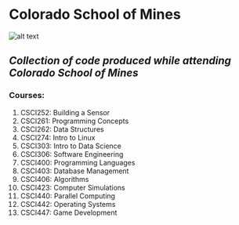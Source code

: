 # Colorado School of Mines 
![alt text](https://2nw91d3tlfon31ahm02yqp2t-wpengine.netdna-ssl.com/wp-content/uploads/2016/11/CSM-Logo-1.gif "Colorado School of Mines Logo")
## _Collection of code produced while attending Colorado School of Mines_
### **Courses:**
1. CSCI252: Building a Sensor
1. CSCI261: Programming Concepts
1. CSCI262: Data Structures
1. CSCI274: Intro to Linux
1. CSCI303: Intro to Data Science
1. CSCI306: Software Engineering
1. CSCI400: Programming Languages
1. CSCI403: Database Management
1. CSCI406: Algorithms
1. CSCI423: Computer Simulations
1. CSCI440: Parallel Computing
1. CSCI442: Operating Systems
1. CSCI447: Game Development
